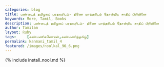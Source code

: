 ```yaml
---  
categories: blog  
title: பண்டைத் தமிழகப் பரதவரிடம்- திணை மாந்தரிடம் தோன்றிய சாதிப் பிரிவினை
keywords: More, Tamil, Books  
description: பண்டைத் தமிழகப் பரதவரிடம்- திணை மாந்தரிடம் தோன்றிய சாதிப் பிரிவினை
author: Tamilan  
layout: Ruby  
tags:     [கண்மணிகணேசன்,கண்மணித்தமிழ்]
permalink: kanmani_tamil_4  
featured: /images/noolkal_96_6.png  
---  
```

{% include install_nool.md %} 

